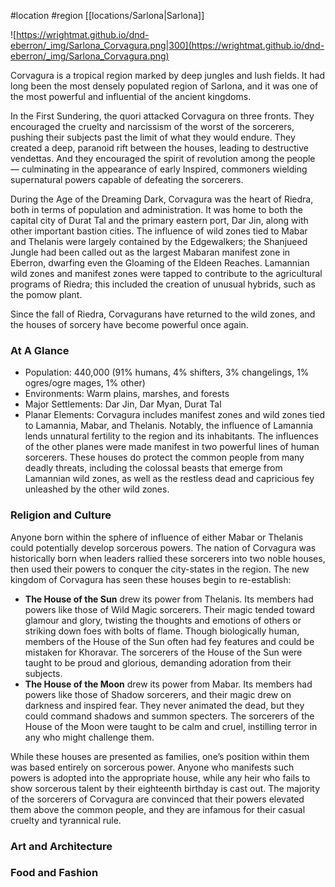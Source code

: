  #location #region [[locations/Sarlona|Sarlona]]

![https://wrightmat.github.io/dnd-eberron/_img/Sarlona_Corvagura.png|300](https://wrightmat.github.io/dnd-eberron/_img/Sarlona_Corvagura.png)

Corvagura is a tropical region marked by deep jungles and lush fields. It had long been the most densely populated region of Sarlona, and it was one of the most powerful and influential of the ancient kingdoms.

In the First Sundering, the quori attacked Corvagura on three fronts. They encouraged the cruelty and narcissism of the worst of the sorcerers, pushing their subjects past the limit of what they would endure. They created a deep, paranoid rift between the houses, leading to destructive vendettas. And they encouraged the spirit of revolution among the people — culminating in the appearance of early Inspired, commoners wielding supernatural powers capable of defeating the sorcerers.

During the Age of the Dreaming Dark, Corvagura was the heart of Riedra, both in terms of population and administration. It was home to both the capital city of Durat Tal and the primary eastern port, Dar Jin, along with other important bastion cities. The influence of wild zones tied to Mabar and Thelanis were largely contained by the Edgewalkers; the Shanjueed Jungle had been called out as the largest Mabaran manifest zone in Eberron, dwarfing even the Gloaming of the Eldeen Reaches. Lamannian wild zones and manifest zones were tapped to contribute to the agricultural programs of Riedra; this included the creation of unusual hybrids, such as the pomow plant.

Since the fall of Riedra, Corvagurans have returned to the wild zones, and the houses of sorcery have become powerful once again.

### At A Glance

* Population: 440,000 (91% humans, 4% shifters, 3% changelings, 1% ogres/ogre mages, 1% other)
* Environments: Warm plains, marshes, and forests
* Major Settlements: Dar Jin, Dar Myan, Durat Tal
* Planar Elements: Corvagura includes manifest zones and wild zones tied to Lamannia, Mabar, and Thelanis. Notably, the influence of Lamannia lends unnatural fertility to the region and its inhabitants. The influences of the other planes were made manifest in two powerful lines of human sorcerers. These houses do protect the common people from many deadly threats, including the colossal beasts that emerge from Lamannian wild zones, as well as the restless dead and capricious fey unleashed by the other wild zones.

### Religion and Culture

Anyone born within the sphere of influence of either Mabar or Thelanis could potentially develop sorcerous powers. The nation of Corvagura was historically born when leaders rallied these sorcerers into two noble houses, then used their powers to conquer the city-states in the region. The new kingdom of Corvagura has seen these houses begin to re-establish:
* **The House of the Sun** drew its power from Thelanis. Its members had powers like those of Wild Magic sorcerers. Their magic tended toward glamour and glory, twisting the thoughts and emotions of others or striking down foes with bolts of flame. Though biologically human, members of the House of the Sun often had fey features and could be mistaken for Khoravar. The sorcerers of the House of the Sun were taught to be proud and glorious, demanding adoration from their subjects.
* **The House of the Moon** drew its power from Mabar. Its members had powers like those of Shadow sorcerers, and their magic drew on darkness and inspired fear. They never animated the dead, but they could command shadows and summon specters. The sorcerers of the House of the Moon were taught to be calm and cruel, instilling terror in any who might challenge them.

While these houses are presented as families, one’s position within them was based entirely on sorcerous power. Anyone who manifests such powers is adopted into the appropriate house, while any heir who fails to show sorcerous talent by their eighteenth birthday is cast out. The majority of the sorcerers of Corvagura are convinced that their powers elevated them above the common people, and they are infamous for their casual cruelty and tyrannical rule.

### Art and Architecture



### Food and Fashion

